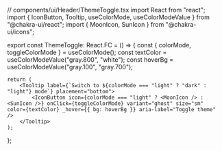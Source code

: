 // components/ui/Header/ThemeToggle.tsx
import React from "react";
import { IconButton, Tooltip, useColorMode, useColorModeValue } from "@chakra-ui/react";
import { MoonIcon, SunIcon } from "@chakra-ui/icons";

export const ThemeToggle: React.FC = () => {
    const { colorMode, toggleColorMode } = useColorMode();
    const textColor = useColorModeValue("gray.800", "white");
    const hoverBg = useColorModeValue("gray.100", "gray.700");

    return (
        <Tooltip label={`Switch to ${colorMode === "light" ? "dark" : "light"} mode`} placement="bottom">
            <IconButton icon={colorMode === "light" ? <MoonIcon /> : <SunIcon />} onClick={toggleColorMode} variant="ghost" size="sm" color={textColor} _hover={{ bg: hoverBg }} aria-label="Toggle theme" />
        </Tooltip>
    );
};
